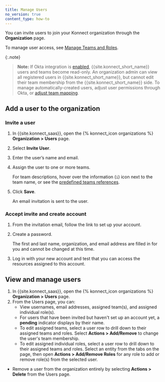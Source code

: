 ```yaml
---
title: Manage Users
no_version: true
content_type: how-to
---
```


You can invite users to join your Konnect organization through the **Organization**
page.

To manage user access, see [Manage Teams and Roles](/konnect/org-management/teams-and-roles).

{:.note}
> **Note:** If Okta integration is [enabled](/konnect/org-management/okta-idp),
{{site.konnect_short_name}} users and teams become read-only. An organization
admin can view all registered users in {{site.konnect_short_name}}, but cannot
edit their team membership from the {{site.konnect_short_name}} side. To manage
automatically-created users, adjust user permissions through Okta, or
[adjust team mapping](/konnect/org-management/okta-idp/#map-teams-to-groups).

## Add a user to the organization

### Invite a user
1. In {{site.konnect_saas}}, open the {% konnect_icon organizations %}
 **Organization > Users** page.
1. Select **Invite User**.
1. Enter the user’s name and email.
1. Assign the user to one or more teams.

    For team descriptions, hover over the information (`i`) icon next to the team name,
    or see the [predefined teams references](/konnect/org-management/teams-and-roles/teams-reference).

1. Click **Save**.

    An email invitation is sent to the user.

### Accept invite and create account

1. From the invitation email, follow the link to set up your account.
1. Create a password.

    The first and last name, organization, and email address are filled in for
    you and cannot be changed at this time.

1. Log in with your new account and test that you can access the resources
assigned to this account.

## View and manage users
1. In {{site.konnect_saas}}, open the {% konnect_icon organizations %}
 **Organization > Users** page.
2. From the Users page, you can:
   * View usernames, email addresses, assigned team(s), and assigned individual
   role(s).
   * For users that have been invited but haven't set up an account yet,
   a **pending** indicator displays by their name.
   * To edit assigned teams, select a user row to drill down to their
   assigned teams and roles. Select
   **Actions > Add/Remove** to change the user's team membership.
   * To edit assigned individual roles, select a user row to drill down to their
    assigned teams and roles. Select an entity from the tabs on the page, then open
    **Actions > Add/Remove Roles** for any role to add or remove role(s) from the
    selected user.
  * Remove a user from the organization entirely by selecting **Actions > Delete**
    from the Users page.
